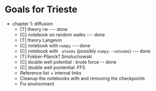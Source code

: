 # Goals for Trieste

- chapter 1: diffusion 
  - [T] theory rw --- done
  - [C] notebook on random walks  --- done
  - [T] theory Langevin
  - [C] notebook with `numpy` --- done
  - [C] notebook with ` atooms` (possibly `numpy-->atooms`) --- done
  - [T] Fokker-Planck? Smoluchowski 
  - [C] double well potential : brute force -- done
  - [C] double well pootential: FFS
  - Reference list + internal links
  - Cleanup the notebooks with  and removing the checkpoints
  - Fix environment
